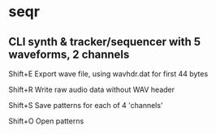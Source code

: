 # seqr
## CLI synth &amp; tracker/sequencer with 5 waveforms, 2 channels

Shift+E   Export wave file, using wavhdr.dat for first 44 bytes

Shift+R   Write raw audio data without WAV header

Shift+S   Save patterns for each of 4 'channels'

Shift+O   Open patterns
